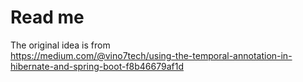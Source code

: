 # Read me

The original idea is from  
https://medium.com/@vino7tech/using-the-temporal-annotation-in-hibernate-and-spring-boot-f8b46679af1d